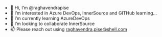 - 👋 Hi, I’m @raghavendrapise
- 👀 I’m interested in Azure DevOps, InnerSource and GITHub learning...
- 🌱 I’m currently learning AzureDevOps
- 💞️ I’m looking to collaborate InnerSource
- 📫 Please reach out using raghavendra.pise@shell.com

<!---
raghavendrapise/raghavendrapise is a ✨ special ✨ repository because its `README.md` (this file) appears on your GitHub profile.
You can click the Preview link to take a look at your changes.
--->
